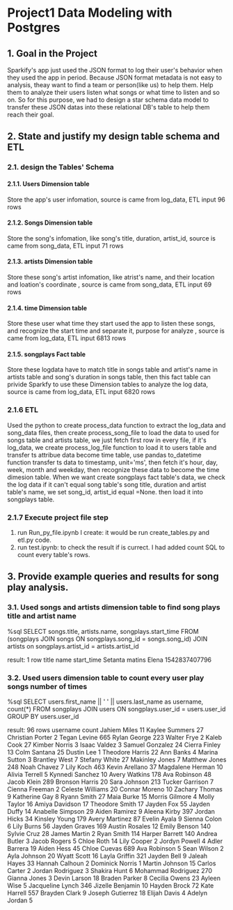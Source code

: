 # Project1 Data Modeling with Postgres

## 1. Goal in the Project
Sparkify's app just used the JSON format to log their user's behavior when they used the app in period.
Because JSON format metadata is not easy to analysis, theay want to find a team or person(like us) to help them.
Help them to analyze their users listen what songs or what time to listen and so on. So for this purpose, we had to design a star schema data model to transfer these JSON datas into these relational DB's table to help them reach their goal.

## 2. State and justify my design table schema and ETL
### 2.1. design the Tables' Schema 
#### 2.1.1. Users Dimension table
Store the app's user infomation, source is came from log_data, ETL input 96 rows
#### 2.1.2. Songs Dimension table
Store the song's infomation, like song's title, duration, artist_id, source is came from song_data, ETL input 71 rows
#### 2.1.3. artists Dimension table
Store these song's artist infomation, like atrist's name, and their location and loation's coordinate , source is came from song_data, ETL input 69 rows
#### 2.1.4. time Dimension table
Store these user what time they start used the app to listen these songs, and recognize the start time and separate it, purpose for analyze , source is came from log_data, ETL input 6813 rows
#### 2.1.5. songplays Fact table
Store these logdata have to match title in songs table and artist's name in artists table and song's duration in songs table, then this fact table can privide Sparkfy to use these Dimension tables to analyze the log data, source is came from log_data, ETL input 6820 rows
### 2.1.6 ETL
Used the python to create process_data function to extract the log_data and song_data files, then create process_song_file to load the data to used for songs table and artists table, we just fetch first row in every  file, if it's log_data, we create process_log_file function to load it to users table and transfer ts attribue data become time table, use pandas to_datetime function transfer ts data to timestamp, unit='ms', then fetch it's hour, day, week, month and weekday, then recognize these data to become the time dimesion table. When we want create songplays fact table's data, we check the log data if it can't equal song table's song title, duration and artist table's name, we set song_id, artist_id equal =None. then load it into songplays table. 
### 2.1.7 Execute project file step
1. run Run_py_file.ipynb I create: it would be run create_tables.py and etl.py code.
2. run test.ipynb: to check the result if is currect. I had added count SQL to count every table's rows.

## 3. Provide example queries and results for song play analysis.
### 3.1. Used songs and artists dimension table to find song plays title and artist name 
%sql SELECT songs.title, artists.name, songplays.start_time FROM (songplays JOIN songs 
ON songplays.song_id = songs.song_id) JOIN artists on songplays.artist_id = artists.artist_id

result: 1 row
        title	name	start_time
Setanta matins	Elena	1542837407796

### 3.2. Used users dimension table to count every user play songs number of times
%sql SELECT users.first_name || ' ' || users.last_name as username, count(*) FROM songplays JOIN users 
ON songplays.user_id = users.user_id GROUP BY users.user_id

result: 96 rows
username	count
Jahiem Miles	11
Kaylee Summers	27
Christian Porter	2
Tegan Levine	665
Rylan George	223
Walter Frye	2
Kaleb Cook	27
Kimber Norris	3
Isaac Valdez	3
Samuel Gonzalez	24
Cierra Finley	13
Colm Santana	25
Dustin Lee	1
Theodore Harris	22
Ann Banks	4
Marina Sutton	3
Brantley West	7
Stefany White	27
Makinley Jones	7
Matthew Jones	248
Noah Chavez	7
Lily Koch	463
Kevin Arellano	37
Magdalene Herman	10
Alivia Terrell	5
Kynnedi Sanchez	10
Avery Watkins	178
Ava Robinson	48
Jacob Klein	289
Bronson Harris	20
Sara Johnson	213
Tucker Garrison	7
Cienna Freeman	2
Celeste Williams	20
Connar Moreno	10
Zachary Thomas	9
Katherine Gay	8
Ryann Smith	27
Maia Burke	15
Morris Gilmore	4
Molly Taylor	16
Amiya Davidson	17
Theodore Smith	17
Jayden Fox	55
Jayden Duffy	14
Anabelle Simpson	29
Aiden Ramirez	9
Aleena Kirby	397
Jordan Hicks	34
Kinsley Young	179
Avery Martinez	87
Evelin Ayala	9
Sienna Colon	6
Lily Burns	56
Jayden Graves	169
Austin Rosales	12
Emily Benson	140
Sylvie Cruz	28
James Martin	2
Ryan Smith	114
Harper Barrett	140
Andrea Butler	3
Jacob Rogers	5
Chloe Roth	14
Lily Cooper	2
Jordyn Powell	4
Adler Barrera	19
Aiden Hess	45
Chloe Cuevas	689
Ava Robinson	5
Sean Wilson	2
Ayla Johnson	20
Wyatt Scott	16
Layla Griffin	321
Jayden Bell	9
Jaleah Hayes	33
Hannah Calhoun	2
Dominick Norris	1
Martin Johnson	15
Carlos Carter	2
Jordan Rodriguez	3
Shakira Hunt	6
Mohammad Rodriguez	270
Gianna Jones	3
Devin Larson	18
Braden Parker	8
Cecilia Owens	23
Ayleen Wise	5
Jacqueline Lynch	346
Jizelle Benjamin	10
Hayden Brock	72
Kate Harrell	557
Brayden Clark	9
Joseph Gutierrez	18
Elijah Davis	4
Adelyn Jordan	5




